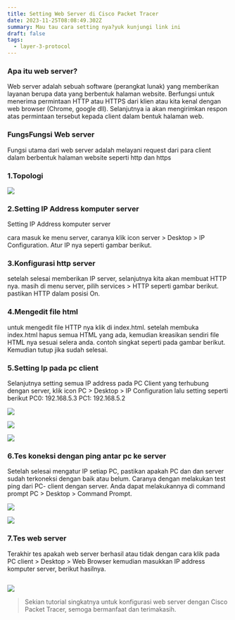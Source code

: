 ```yaml
---
title: Setting Web Server di Cisco Packet Tracer
date: 2023-11-25T08:08:49.302Z
summary: Mau tau cara setting nya?yuk kunjungi link ini
draft: false
tags:
  - layer-3-protocol
---
```

### Apa itu web server?

Web server adalah sebuah software (perangkat lunak) yang memberikan layanan berupa data yang berbentuk halaman website. Berfungsi untuk menerima permintaan HTTP atau HTTPS dari klien atau kita kenal dengan web browser (Chrome, google dll). Selanjutnya ia akan mengirimkan respon atas permintaan tersebut kepada client dalam bentuk halaman web.

### FungsFungsi Web server

Fungsi utama dari web server adalah melayani request dari para client dalam berbentuk halaman website seperti http dan https

### 1.Topologi

![](/images/uploads/img-20231125-wa0010.jpg)

### 2.Setting IP Address komputer server

Setting IP Address komputer server 

cara masuk ke menu server, caranya klik icon server > Desktop > IP Configuration. Atur IP nya seperti gambar berikut.

### 3.Konfigurasi http server

setelah selesai memberikan IP server, selanjutnya kita akan membuat HTTP nya. masih di menu server, pilih services > HTTP seperti gambar berikut. pastikan HTTP dalam posisi On. 

### 4.Mengedit file html

untuk mengedit file HTTP nya klik di index.html. setelah membuka index.html hapus semua HTML yang ada, kemudian kreasikan sendiri file HTML nya sesuai selera anda. contoh singkat seperti pada gambar berikut. Kemudian tutup jika sudah selesai.

### 5.Setting Ip pada pc client

Selanjutnya setting semua IP address pada PC Client yang terhubung dengan server, klik icon PC > Desktop > IP Configuration lalu setting seperti berikut PC0: 192.168.5.3 PC1: 192.168.5.2

![](/images/uploads/img_20231107_194505.jpg)

![](/images/uploads/img-20231125-wa0008.jpg)

![](/images/uploads/img-20231125-wa0007.jpg)

### 6.Tes koneksi dengan ping antar pc ke server

Setelah selesai mengatur IP setiap PC, pastikan apakah PC dan dan server sudah terkoneksi dengan baik atau belum. Caranya dengan melakukan test ping dari  PC- client dengan server. Anda dapat melakukannya di command prompt PC > Desktop > Command Prompt.

![](/images/uploads/img_20231125_214127.jpg)

![](/images/uploads/img-20231125-wa0006.jpg)

### 7.Tes web server

Terakhir tes apakah web server berhasil atau tidak dengan cara klik pada PC client > Desktop > Web Browser kemudian  masukkan IP address komputer server, berikut hasilnya.

![]()

![](/images/uploads/img-20231125-wa0005.jpg)

> Sekian tutorial singkatnya untuk konfigurasi web server dengan Cisco Packet Tracer, semoga bermanfaat dan terimakasih.